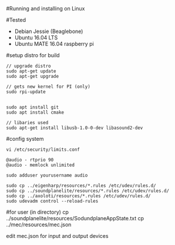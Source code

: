 #Running and installing on Linux

#Tested
- Debian Jessie (Beaglebone)
- Ubuntu 16.04 LTS
- Ubuntu MATE 16.04 raspberry pi

#setup distro for build

    // upgrade distro
    sudo apt-get update
    sudo apt-get upgrade

    // gets new kernel for PI (only)
    sudo rpi-update 


    sudo apt install git
    sudo apt install cmake

    // libaries used
    sudo apt-get install libusb-1.0-0-dev libasound2-dev


#config system

    vi /etc/security/limits.conf

    @audio - rtprio 90
    @audio - memlock unlimited

    sudo adduser yourusername audio 

    sudo cp ../eigenharp/resources/*.rules /etc/udev/rules.d/
    sudo cp ../soundplanelite/resources/*.rules /etc/udev/rules.d/
    sudo cp ../axoloti/resources/*.rules /etc/udev/rules.d/
    sudo udevadm control --reload-rules
 
 

#for user (in directory)
     cp ../soundplanelite/resources/SodundplaneAppState.txt
     cp ../mec/resources/mec.json

edit mec.json for input and output devices